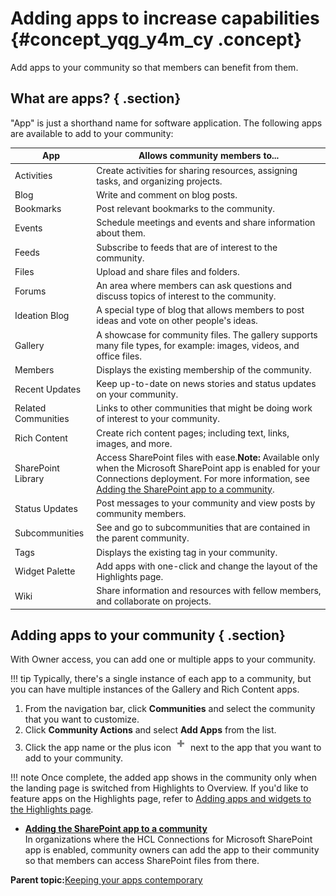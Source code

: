 # Adding apps to increase capabilities {#concept_yqg_y4m_cy .concept}

Add apps to your community so that members can benefit from them.

## What are apps? { .section}

"App" is just a shorthand name for software application. The following apps are available to add to your community:

|App|Allows community members to...|
|---|------------------------------|
|Activities|Create activities for sharing resources, assigning tasks, and organizing projects.|
|Blog|Write and comment on blog posts.|
|Bookmarks|Post relevant bookmarks to the community.|
|Events|Schedule meetings and events and share information about them.|
|Feeds|Subscribe to feeds that are of interest to the community.|
|Files|Upload and share files and folders.|
|Forums|An area where members can ask questions and discuss topics of interest to the community.|
|Ideation Blog|A special type of blog that allows members to post ideas and vote on other people's ideas.|
|Gallery|A showcase for community files. The gallery supports many file types, for example: images, videos, and office files.|
|Members|Displays the existing membership of the community.|
|Recent Updates|Keep up-to-date on news stories and status updates on your community.|
|Related Communities|Links to other communities that might be doing work of interest to your community.|
|Rich Content|Create rich content pages; including text, links, images, and more.|
|SharePoint Library|Access SharePoint files with ease.**Note:** Available only when the Microsoft SharePoint app is enabled for your Connections deployment. For more information, see [Adding the SharePoint app to a community](t_com_add_sharepoint_widget.md).|
|Status Updates|Post messages to your community and view posts by community members.|
|Subcommunities|See and go to subcommunities that are contained in the parent community.|
|Tags|Displays the existing tag in your community.|
|Widget Palette|Add apps with one-click and change the layout of the Highlights page.|
|Wiki|Share information and resources with fellow members, and collaborate on projects.|

## Adding apps to your community { .section}

With Owner access, you can add one or multiple apps to your community.

!!! tip Typically, there's a single instance of each app to a community, but you can have multiple instances of the Gallery and Rich Content apps.

1.  From the navigation bar, click **Communities** and select the community that you want to customize.
2.  Click **Community Actions** and select **Add Apps** from the list.
3.  Click the app name or the plus icon ![Add app icon](images/add_app.png) next to the app that you want to add to your community.

!!! note Once complete, the added app shows in the community only when the landing page is switched from Highlights to Overview. If you'd like to feature apps on the Highlights page, refer to [Adding apps and widgets to the Highlights page](c_com_highlights_widgets.md).

-   **[Adding the SharePoint app to a community](../communities/t_com_add_sharepoint_widget.md)**  
In organizations where the HCL Connections for Microsoft SharePoint app is enabled, community owners can add the app to their community so that members can access SharePoint files from there.

**Parent topic:**[Keeping your apps contemporary](../communities/apps_frame.md)


